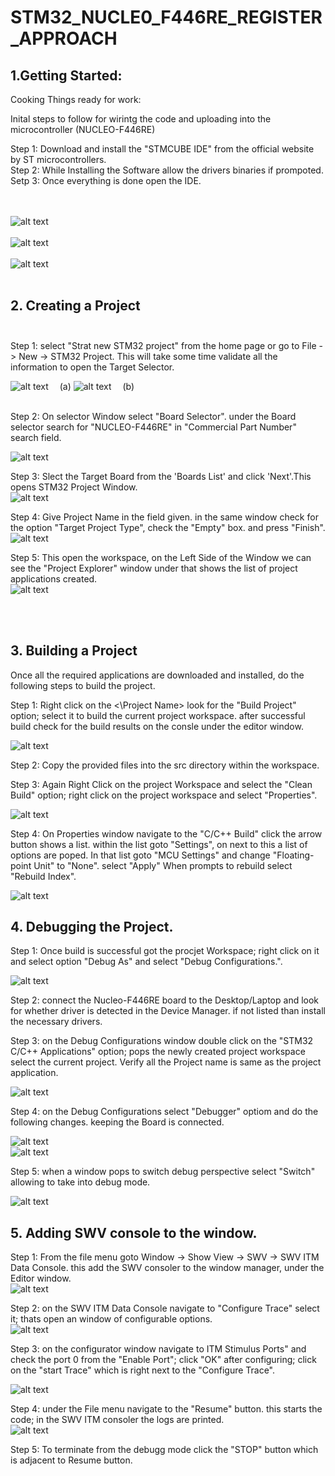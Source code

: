 # STM32_NUCLE0_F446RE_REGISTER_APPROACH
 
## 1.Getting Started:<br/>

Cooking Things ready for work:<br/>

Inital steps to follow for wirintg the code and uploading into the microcontroller (NUCLEO-F446RE)<br/>

Step 1: Download and install the "STMCUBE IDE" from the official website by ST microcontrollers.<br/>
Step 2: While Installing the Software allow the drivers binaries if prompoted.<br/>
Setp 3: Once everything is done open the IDE.<br/>
<br/>
<br/>

![alt text](</Docs/Launcher_select.png>)<br/><br/>
![alt text](</Docs/Home_page.png>)<br/><br/>
![alt text](</Docs/STM CUBEIDE.png>)<br/><br/>

## 2. Creating a Project<br/><br/>
Step 1: select "Strat new STM32 project" from the home page or go to File -> New -> STM32 Project. This will take some time validate all the information to open the Target Selector.
<br/>

![alt text](</Docs/Start_new_proj.png>)             &emsp;(a)
![alt text](</Docs/Start_new_proj_b.png>)           &emsp;(b)<br/><br/>

Step 2: On selector Window select  "Board Selector". under the Board selector search for "NUCLEO-F446RE" in "Commercial Part Number" search field.<br/>

![alt text](</Docs/Board_Selector.png>)<br/>

Step 3: Slect the Target Board from the 'Boards List' and click 'Next'.This opens STM32 Project Window.<br/>
![alt text](</Docs/Board_List.png>)<br/>

Step 4: Give Project Name in the field given. in the same window check for the option "Target Project Type", check the "Empty" box. and press "Finish".<br/>
![alt text](</Docs/Project_name.png>)<br/>

Step 5: This open the workspace, on the Left Side of the Window we can see the "Project Explorer" window under that shows the list of project applications created.<br/>
![alt text](</Docs/Project_Explorer.png>)<br/>

<br/>
<br/>

## 3. Building a Project

Once all the required applications are downloaded and installed, do the following steps to build the project.

Step 1: Right click on the <\Project Name> look for the "Build Project" option; select it to build the current project workspace. after successful build check for the build results on the consle under the editor window.
<br/>

![alt text](</Docs/Build_project.png>)<br/>

Step 2: Copy the provided files into the src directory within the workspace.<br/>

Step 3: Again Right Click on the project Workspace and select the "Clean Build" option; right click on the project workspace and select "Properties".<br/>


![alt text](</Docs/Clean_build.png>)<br/>

Step 4: On Properties window navigate to the "C/C++ Build" click the arrow button shows a list. within the list goto "Settings", on next to this a list of options are poped. In that list goto "MCU Settings" and change "Floating-point Unit" to "None". select "Apply" When prompts to rebuild select "Rebuild Index".<br/>

![alt text](</Docs/Properties.png>)<br/>

## 4. Debugging the Project.

Step 1: Once build is successful got the procjet Workspace; right click on it and select option "Debug As" and select "Debug Configurations.". <br/>

![alt text](</Docs/Debug_Config.png>)<br/>

Step 2: connect the Nucleo-F446RE board to the Desktop/Laptop and look for whether driver is detected in the Device Manager. if not listed than install the necessary drivers.<br/>

Step 3: on the Debug Configurations window double click on the "STM32 C/C++ Applications" option; pops the newly created project workspace select the current project. Verify all the Project name is same as the project application.<br/>

![alt text](</Docs/Debug_application.png>)<br/>

Step 4: on the Debug Configurations select "Debugger" optiom and do the following changes. keeping the Board is connected.<br/>

![alt text](/Docs/Debugger_Info.png)<br/>
![alt text](/Docs/Debugger_Info2.png)<br/>

Step 5: when a window pops to switch debug perspective select "Switch" allowing to take into debug mode.<br/>

![alt text](</Docs/Debug_Perspective.png>)<br/>

## 5. Adding SWV console to the window.

Step 1: From the file menu goto Window -> Show View -> SWV -> SWV ITM Data Console. this add the SWV consoler to the window manager, under the Editor window.<br/>
![alt text](</Docs/SWV_tool.png>)<br/>

Step 2: on the SWV ITM Data Console navigate to "Configure Trace" select it; thats open an window of configurable options.<br/>
![alt text](</Docs/SWV_config_trace.png>)<br/>

Step 3: on the configurator window navigate to ITM Stimulus Ports" and check the port 0 from the "Enable Port"; click "OK" after configuring; click on the "start Trace" which is right next to the "Configure Trace".<br/>

![alt text](</Docs/SWV_Port.png>)<br/>

Step 4: under the File menu navigate to the "Resume" button. this starts the code; in the SWV ITM consoler the logs are printed.<br/>
![alt text](</Docs/Start_code.png>)</br>

Step 5: To terminate from the debugg mode click the "STOP" button which is adjacent to Resume button.<br/>